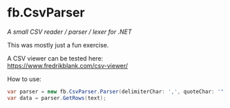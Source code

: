 # fb.CsvParser

*A small CSV reader / parser / lexer for .NET*

This was mostly just a fun exercise.  

A CSV viewer can be tested here:  
https://www.fredrikblank.com/csv-viewer/  

How to use:  

```csharp
var parser = new fb.CsvParser.Parser(delimiterChar: ',', quoteChar: '"');
var data = parser.GetRows(text);
```